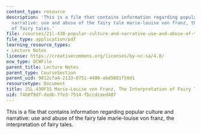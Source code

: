 ```yaml
---
content_type: resource
description: 'This is a file that contains information regarding popular culture and
  narrative: use and abuse of the fairy tale marie-louise von franz, the interpretation
  of fairy tales.'
file: /courses/21l-430-popular-culture-and-narrative-use-and-abuse-of-the-fairy-tale-fall-2015/f4b0f9dfdedb7fe37514fbccdcaed487_MIT21L_430F15_Marie.pdf
file_type: application/pdf
learning_resource_types:
- Lecture Notes
license: https://creativecommons.org/licenses/by-nc-sa/4.0/
ocw_type: OCWFile
parent_title: Lecture Notes
parent_type: CourseSection
parent_uid: 9812cfa4-2133-0751-4406-abd5881f58d1
resourcetype: Document
title: 21L.430F15 Marie-Louise von Franz, The Interpretation of Fairy Tales
uid: f4b0f9df-dedb-7fe3-7514-fbccdcaed487
---
```

This is a file that contains information regarding popular culture and narrative: use and abuse of the fairy tale marie-louise von franz, the interpretation of fairy tales.